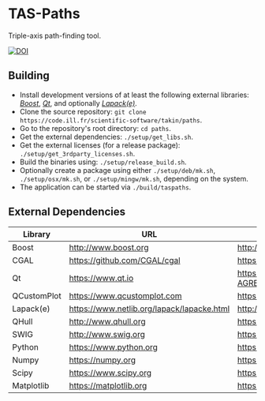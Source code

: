 # TAS-Paths
Triple-axis path-finding tool.

[![DOI](https://zenodo.org/badge/DOI/10.5281/zenodo.4625649.svg)](https://doi.org/10.5281/zenodo.4625649)


## Building
- Install development versions of at least the following external libraries: [*Boost*](https://www.boost.org/), [*Qt*](https://www.qt.io/), and optionally [*Lapack(e)*](https://www.netlib.org/lapack/).
- Clone the source repository: `git clone https://code.ill.fr/scientific-software/takin/paths`.
- Go to the repository's root directory: `cd paths`.
- Get the external dependencies: `./setup/get_libs.sh`.
- Get the external licenses (for a release package): `./setup/get_3rdparty_licenses.sh`.
- Build the binaries using: `./setup/release_build.sh`.
- Optionally create a package using either `./setup/deb/mk.sh`, `./setup/osx/mk.sh`, or `./setup/mingw/mk.sh`, depending on the system.
- The application can be started via `./build/taspaths`.


## External Dependencies
|Library     |URL                                        |License URL                                                          |
|------------|-------------------------------------------|---------------------------------------------------------------------|
|Boost       |http://www.boost.org                       |http://www.boost.org/LICENSE_1_0.txt                                 |
|CGAL        |https://github.com/CGAL/cgal               |https://github.com/CGAL/cgal/blob/master/Installation/LICENSE        |
|Qt          |https://www.qt.io                          |https://github.com/qt/qt5/blob/dev/LICENSE.QT-LICENSE-AGREEMENT      |
|QCustomPlot |https://www.qcustomplot.com                |https://gitlab.com/DerManu/QCustomPlot/-/raw/master/GPL.txt          |
|Lapack(e)   |https://www.netlib.org/lapack/lapacke.html |http://www.netlib.org/lapack/LICENSE.txt                             |
|QHull       |http://www.qhull.org                       |https://github.com/qhull/qhull/blob/master/COPYING.txt               |
|SWIG        |http://www.swig.org                        |https://github.com/swig/swig/blob/master/LICENSE                     |
|Python      |https://www.python.org                     |https://github.com/python/cpython/blob/main/Doc/license.rst          |
|Numpy       |https://numpy.org                          |https://github.com/numpy/numpy/blob/main/LICENSE.txt                 |
|Scipy       |https://www.scipy.org                      |https://github.com/scipy/scipy/blob/master/LICENSE.txt               |
|Matplotlib  |https://matplotlib.org                     |https://github.com/matplotlib/matplotlib/blob/master/LICENSE/LICENSE |
